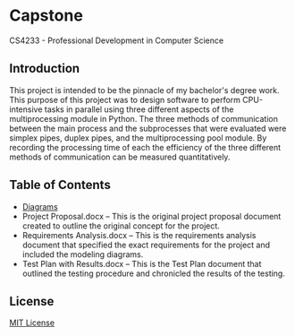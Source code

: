 # Capstone
 CS4233 - Professional Development in Computer Science

## Introduction
This project is intended to be the pinnacle of my bachelor's degree work.  This purpose of this project was to design software to perform CPU-intensive tasks in parallel using three different aspects of the multiprocessing module in Python.  The three methods of communication between the main process and the subprocesses that were evaluated were simplex pipes, duplex pipes, and the multiprocessing pool module.  By recording the processing time of each the efficiency of the three different methods of communication can be measured quantitatively.

## Table of Contents
- [Diagrams](Diagrams/README.md)
- Project Proposal.docx – This is the original project proposal document created to outline the original concept for the project.
- Requirements Analysis.docx – This is the requirements analysis document that specified the exact requirements for the project and included the modeling diagrams.
- Test Plan with Results.docx – This is the Test Plan document that outlined the testing procedure and chronicled the results of the testing.

## License
[MIT License](../LICENSE)
